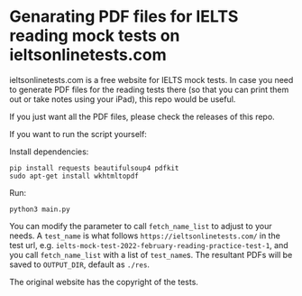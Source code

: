 # Genarating PDF files for IELTS reading mock tests on ieltsonlinetests.com

ieltsonlinetests.com is a free website for IELTS mock tests. In case you need to generate PDF files for the reading tests there (so that you can print them out or take notes using your iPad), this repo would be useful.

If you just want all the PDF files, please check the releases of this repo.

If you want to run the script yourself:

Install dependencies:

```
pip install requests beautifulsoup4 pdfkit
sudo apt-get install wkhtmltopdf
```

Run:

```
python3 main.py
```

You can modify the parameter to call `fetch_name_list` to adjust to your needs. A `test_name` is what follows `https://ieltsonlinetests.com/` in the test url, e.g. `ielts-mock-test-2022-february-reading-practice-test-1`, and you call `fetch_name_list` with a list of `test_name`s. The resultant PDFs will be saved to `OUTPUT_DIR`, default as `./res`.

The original website has the copyright of the tests.